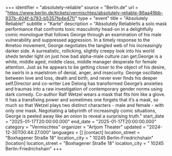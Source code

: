 +++
identifier = "absolutely-reliable"
source = "Berlin.de"
url = "https://www.berlin.de/tickets/vermischtes/absolutely-reliable-86aa49bb-937b-404f-b793-b5357fe4e47f/"
type = "event"
title = "Absolutely Reliable!"
subtitle = "Karte"
description = "Absolutely Reliable!Is a solo mask performance that confronts toxic masculinity head-on in a delightfully comic monologue that follows George through an examination of his male vulnerability and suppressed aggression. In a timely response to the #metoo movement, George negotiates the tangled web of his increasingly darker side. A surrealistic, rollicking, slightly creepy look into his world sheds tender light on just how bad alpha-male culture can get.George is a white, middle aged, middle class, middle manager desperate for female attention. Just as he appears to be getting closer to the object of his desire, he swirls in a maelstrom of denial, anger, and insecurity. George oscillates between love and loss, death and birth, and never ever finds his deeper self.Director and co-writer Lee Delong has transformed George’s anxieties and traumas into a raw investigation of contemporary gender norms using dark comedy. Co-author Ralf Wetzel wears a mask that fits him like a glove. It has a transfixing power and sometimes one forgets that it’s a mask, so much so that Wetzel plays two distinct characters - male and female - with only one mask. Negotiating a labyrinth of increasingly comic situations, George is peeled away like an onion to reveal a surprising truth."
start_date = "2025-01-17T20:00:00.000"
end_date = "2025-01-17T20:00:00.000"
category = "Vermischtes"
organizer = "Artjom Theater"
updated = "2024-12-30T00:44:27.000"
languages = []
[contact]
location_street = "Boxhagener Straße 18"
location_city = " 10245 Berlin-Friedrichshain"
[location]
location_street = "Boxhagener Straße 18"
location_city = " 10245 Berlin-Friedrichshain"
+++